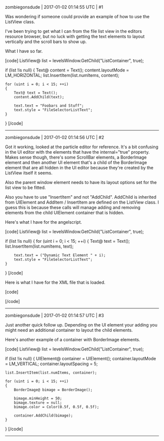 zombiegonsdude | 2017-01-02 01:14:55 UTC | #1

Was wondering if someone could provide an example of how to use the ListView class.

I've been trying to get what I can from the file list view in the editors resource browser, but no luck with getting the text elements to layout vertically and the scroll bars to show up.

What I have so far.

[code]
ListView@ list = levelsWindow.GetChild("ListContainer", true);

if (list !is null)
{
    Text@ content = Text();
    content.layoutMode = LM_HORIZONTAL;
    list.InsertItem(list.numItems, content);

    for (uint i = 0; i < 15; ++i)
    {
        Text@ text = Text();
        content.AddChild(text);

        text.text = "Foobars and Stuff";
        text.style = "FileSelectorListText";
    }
}
[/code]

-------------------------

zombiegonsdude | 2017-01-02 01:14:56 UTC | #2

Got it working, looked at the particle editor for reference. It's a bit confusing in the UI editor with the elements that have the internal="true" property. Makes sense though, there's some ScrollBar elements, a BorderImage element and then another UI element that's a child of the BorderImage element that are all hidden in the UI editor because they're created by the ListView itself it seems.

Also the parent window element needs to have its layout options set for the list view to be fitted.

Also you have to use "InsertItem" and not "AddChild". AddChild is inherited from UIElement and AddItem / InsertItem are defined on the ListView class. I guess this is because these calls will manage adding and removing elements from the child UIElement container that is hidden.

Here's what I have for the angelscript.

[code]
ListView@ list = levelsWindow.GetChild("ListContainer", true);

if (list !is null)
{
    for (uint i = 0; i < 15; ++i)
    {
        Text@ text = Text();
        list.InsertItem(list.numItems, text);

        text.text = ("Dynamic Text Element " + i);
        text.style = "FileSelectorListText";
    }
}
[/code]

Here is what I have for the XML file that is loaded.

[code]
<?xml version="1.0"?>
<element type="Window">
	<attribute name="Position" value="548 260" />
	<attribute name="Size" value="549 312" />
	<attribute name="Pivot" value="0 0" />
	<attribute name="Layout Mode" value="Vertical" />
	<attribute name="Layout Border" value="15 15 15 15" />
	<attribute name="Is Movable" value="true" />
	<attribute name="Is Resizable" value="true" />
	<element>
		<attribute name="Pivot" value="0 0" />
		<attribute name="Layout Mode" value="Vertical" />
		<element type="ListView" style="PanelView">
			<attribute name="Name" value="ListContainer" />
			<attribute name="Min Size" value="100 50" />
			<attribute name="Pivot" value="0 0" />
			<element type="ScrollBar" internal="true" style="none">
				<attribute name="Size" value="519 16" />
				<attribute name="Min Anchor" value="0 1" />
				<attribute name="Max Anchor" value="0 1" />
				<attribute name="Pivot" value="0 1" />
				<attribute name="Color" value="0 0 0 0" />
				<attribute name="Top Left Color" value="0 0 0 0" />
				<attribute name="Top Right Color" value="0 0 0 0" />
				<attribute name="Bottom Left Color" value="0 0 0 0" />
				<attribute name="Bottom Right Color" value="0 0 0 0" />
				<element type="Button" internal="true" style="none">
					<attribute name="Pivot" value="0 0" />
				</element>
				<element type="Slider" internal="true" style="none">
					<attribute name="Position" value="16 0" />
					<attribute name="Size" value="487 16" />
					<attribute name="Pivot" value="0 0" />
					<element type="BorderImage" internal="true" style="none">
						<attribute name="Pivot" value="0 0" />
					</element>
				</element>
				<element type="Button" internal="true" style="none">
					<attribute name="Position" value="503 0" />
					<attribute name="Pivot" value="0 0" />
				</element>
			</element>
			<element type="ScrollBar" internal="true" style="none">
				<attribute name="Size" value="16 282" />
				<attribute name="Min Anchor" value="1 0" />
				<attribute name="Max Anchor" value="1 0" />
				<attribute name="Pivot" value="1 0" />
				<attribute name="Color" value="0 0 0 0" />
				<attribute name="Top Left Color" value="0 0 0 0" />
				<attribute name="Top Right Color" value="0 0 0 0" />
				<attribute name="Bottom Left Color" value="0 0 0 0" />
				<attribute name="Bottom Right Color" value="0 0 0 0" />
				<element type="Button" internal="true" style="none">
					<attribute name="Pivot" value="0 0" />
				</element>
				<element type="Slider" internal="true" style="none">
					<attribute name="Position" value="0 16" />
					<attribute name="Size" value="16 250" />
					<attribute name="Pivot" value="0 0" />
					<element type="BorderImage" internal="true" style="none">
						<attribute name="Pivot" value="0 0" />
					</element>
				</element>
				<element type="Button" internal="true" style="none">
					<attribute name="Position" value="0 266" />
					<attribute name="Pivot" value="0 0" />
				</element>
			</element>
			<element type="BorderImage" internal="true" style="none">
				<attribute name="Pivot" value="0 0" />
				<element internal="true" style="none">
					<attribute name="Pivot" value="0 0" />
					<element type="Text" style="EditorAttributeText">
						<attribute name="Pivot" value="0 0" />
						<attribute name="Text" value="Static Text Element 01" />
					</element>
					<element type="Text" style="EditorAttributeText">
						<attribute name="Pivot" value="0 0" />
						<attribute name="Text" value="Static Text Element 02" />
					</element>
					<element type="Text" style="EditorAttributeText">
						<attribute name="Pivot" value="0 0" />
						<attribute name="Text" value="Static Text Element 03" />
					</element>
				</element>
			</element>
		</element>
	</element>
</element>
[/code]

-------------------------

zombiegonsdude | 2017-01-02 01:14:57 UTC | #3

Just another quick follow up. Depending on the UI element your adding you might need an additional container to layout the child elements.

Here's another example of a container with BorderImage elements.

[code]
ListView@ list = levelsWindow.GetChild("ListContainer", true);

if (list !is null)
{
    UIElement@ container = UIElement();
    container.layoutMode = LM_VERTICAL;
    container.layoutSpacing = 5;

    list.InsertItem(list.numItems, container);

    for (uint i = 0; i < 15; ++i)
    {
        BorderImage@ bimage = BorderImage();

        bimage.minHeight = 50;
        bimage.texture = null;
        bimage.color = Color(0.5f, 0.5f, 0.5f);

        container.AddChild(bimage);
    }
}
[/code]

-------------------------

